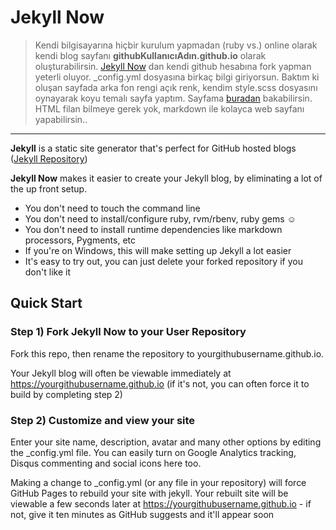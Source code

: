 
# Jekyll Now

>Kendi bilgisayarına hiçbir kurulum yapmadan (ruby vs.) online olarak kendi blog sayfanı **githubKullanıcıAdın.github.io** olarak oluşturabilirsin. [Jekyll Now](https://github.com/barryclark/jekyll-now) dan kendi github hesabına fork yapman yeterli oluyor. _config.yml dosyasına birkaç bilgi giriyorsun. Baktım ki oluşan sayfada arka fon rengi açık renk, kendim style.scss dosyasını oynayarak koyu temalı sayfa yaptım. Sayfama [buradan](https://erolcum.github.io/about/) bakabilirsin. HTML filan bilmeye gerek yok, markdown ile kolayca web sayfanı yapabilirsin..
----


**Jekyll** is a static site generator that's perfect for GitHub hosted blogs ([Jekyll Repository](https://github.com/jekyll/jekyll))

**Jekyll Now** makes it easier to create your Jekyll blog, by eliminating a lot of the up front setup.

- You don't need to touch the command line
- You don't need to install/configure ruby, rvm/rbenv, ruby gems :relaxed:
- You don't need to install runtime dependencies like markdown processors, Pygments, etc
- If you're on Windows, this will make setting up Jekyll a lot easier
- It's easy to try out, you can just delete your forked repository if you don't like it

## Quick Start

### Step 1) Fork Jekyll Now to your User Repository

Fork this repo, then rename the repository to yourgithubusername.github.io.

Your Jekyll blog will often be viewable immediately at <https://yourgithubusername.github.io> (if it's not, you can often force it to build by completing step 2)

### Step 2) Customize and view your site

Enter your site name, description, avatar and many other options by editing the _config.yml file. You can easily turn on Google Analytics tracking, Disqus commenting and social icons here too.

Making a change to _config.yml (or any file in your repository) will force GitHub Pages to rebuild your site with jekyll. Your rebuilt site will be viewable a few seconds later at <https://yourgithubusername.github.io> - if not, give it ten minutes as GitHub suggests and it'll appear soon
